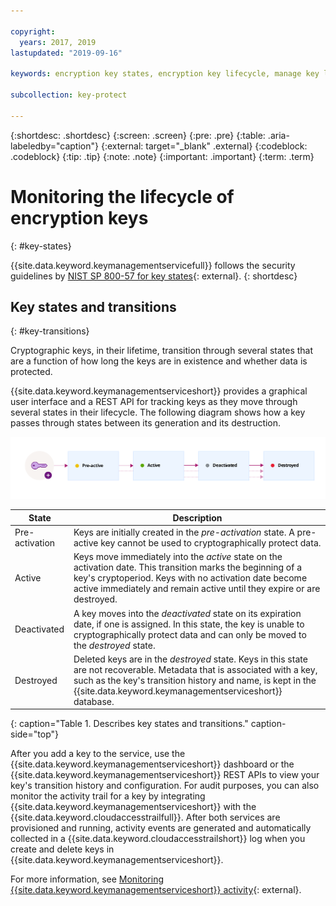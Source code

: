 ```yaml
---

copyright:
  years: 2017, 2019
lastupdated: "2019-09-16"

keywords: encryption key states, encryption key lifecycle, manage key lifecycle

subcollection: key-protect

---
```


{:shortdesc: .shortdesc}
{:screen: .screen}
{:pre: .pre}
{:table: .aria-labeledby="caption"}
{:external: target="_blank" .external}
{:codeblock: .codeblock}
{:tip: .tip}
{:note: .note}
{:important: .important}
{:term: .term}

# Monitoring the lifecycle of encryption keys
{: #key-states}

{{site.data.keyword.keymanagementservicefull}} follows the security guidelines by [NIST SP 800-57 for key states](https://www.nist.gov/publications/recommendation-key-management-part-1-general-0){: external}.
{: shortdesc}

## Key states and transitions
{: #key-transitions}

Cryptographic keys, in their lifetime, transition through several states that are a function of how long the keys are in existence and whether data is protected. 

{{site.data.keyword.keymanagementserviceshort}} provides a graphical user interface and a REST API for tracking keys as they move through several states in their lifecycle. The following diagram shows how a key passes through states between its generation and its destruction.

![The diagram shows the same components as described in the following definition table.](../images/key-states_min.svg)

| State | Description |
| --- | --- |
| Pre-activation | Keys are initially created in the _pre-activation_ state. A pre-active key cannot be used to cryptographically protect data.|
| Active | Keys move immediately into the _active_ state on the activation date. This transition marks the beginning of a key's cryptoperiod. Keys with no activation date become active immediately and remain active until they expire or are destroyed. |
| Deactivated | A key moves into the _deactivated_ state on its expiration date, if one is assigned. In this state, the key is unable to cryptographically protect data and can only be moved to the _destroyed_ state.|
| Destroyed | Deleted keys are in the _destroyed_ state. Keys in this state are not recoverable. Metadata that is associated with a key, such as the key's transition history and name, is kept in the {{site.data.keyword.keymanagementserviceshort}} database. |
{: caption="Table 1. Describes key states and transitions." caption-side="top"}

After you add a key to the service, use the {{site.data.keyword.keymanagementserviceshort}} dashboard or the {{site.data.keyword.keymanagementserviceshort}} REST APIs to view your key's transition history and configuration. For audit purposes, you can also monitor the activity trail for a key by integrating {{site.data.keyword.keymanagementserviceshort}} with the {{site.data.keyword.cloudaccesstrailfull}}. After both services are provisioned and running, activity events are generated and automatically collected in a {{site.data.keyword.cloudaccesstrailshort}} log when you create and delete keys in {{site.data.keyword.keymanagementserviceshort}}. 

For more information, see [Monitoring {{site.data.keyword.keymanagementserviceshort}} activity](/docs/services/cloud-activity-tracker?topic=cloud-activity-tracker-kp){: external}.